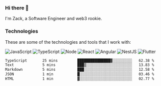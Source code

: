 ### Hi there 👋
I'm Zack, a Software Engineer and web3 rookie.

### Technologies
These are some of the technologies and tools that I work with:

![JavaScript](https://img.shields.io/badge/JavaScript-323330.svg?logo=javascript&logoColor=F7DF1E) 
![TypeScript](https://img.shields.io/badge/TypeScript-007ACC.svg?logo=typescript&logoColor=white) 
![Node](https://img.shields.io/badge/Node.js-43853D.svg?logo=node.js&logoColor=white)
![React](https://img.shields.io/badge/React-20232a.svg?logo=react&logoColor=61DAFB) 
![Angular](https://img.shields.io/badge/Angular-E23237.svg?logo=angularjs&logoColor=white)
![NestJS](https://img.shields.io/badge/NestJS-E0234E?logo=nestjs&logoColor=white)
![Flutter](https://img.shields.io/badge/Flutter-02569B.svg?logo=flutter&logoColor=white)

<!--START_SECTION:waka-->

```txt
TypeScript       25 mins         ███████████████▓░░░░░░░░░   62.38 %
Text             5 mins          ███▒░░░░░░░░░░░░░░░░░░░░░   13.83 %
Markdown         5 mins          ███░░░░░░░░░░░░░░░░░░░░░░   12.58 %
JSON             1 min           █░░░░░░░░░░░░░░░░░░░░░░░░   03.46 %
HTML             1 min           ▓░░░░░░░░░░░░░░░░░░░░░░░░   02.77 %
```

<!--END_SECTION:waka-->
